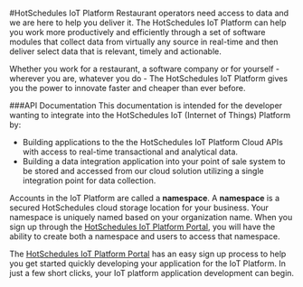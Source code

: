 #HotSchedules IoT Platform
Restaurant operators need access to data and we are here to help you deliver it.  The HotSchedules IoT Platform can help you work more productively and efficiently through a set of software modules that collect data from virtually any source in real-time and then deliver select data that is relevant, timely and actionable.

Whether you work for a restaurant, a software company or for yourself - wherever you are, whatever you do - The HotSchedules IoT Platform gives you the power to innovate faster and cheaper than ever before.

###API Documentation
This documentation is intended for the developer wanting to integrate into the HotSchedules IoT (Internet of Things) Platform by:

* Building applications to the the HotSchedules IoT Platform Cloud APIs with access to real-time transactional and analytical data.  
* Building a data integration application into your point of sale system to be stored and accessed from our cloud solution utilizing a single integration point for data collection.

Accounts in the IoT Platform are called a **namespace**. A **namespace** is a secured HotSchedules cloud storage location for your business. Your namespace is uniquely named based on your organization name. When you sign up through the [HotSchedules IoT Platform Portal](https://developer.hotschedules.io), you will have the ability to create both a namespace and users to access that namespace. 

The [HotSchedules IoT Platform Portal](https://developer.hotschedules.io) has an easy sign up process to help you get started quickly developing your application for the IoT Platform.  In just a few short clicks, your IoT platform application development can begin.